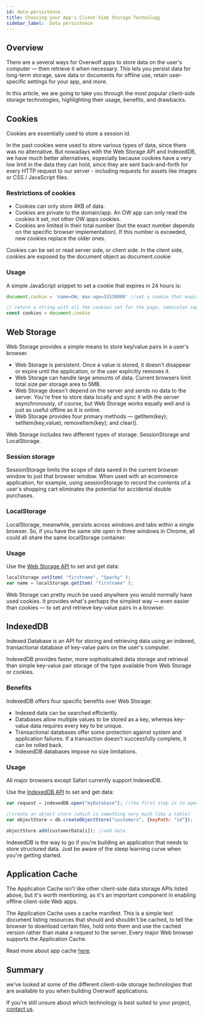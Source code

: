 ```yaml
---
id: data-persistence
title: Choosing your App's Client-Side Storage Technology
sidebar_label:  Data persistence
---
```


## Overview

There are a several ways for Overwolf apps to store data on the user's computer — then retrieve it when necessary. 
This lets you persist data for long-term storage, save data or documents for offline use, retain user-specific settings for your app, and more.

 In this article, we are going to take you through the most popular client-side storage technologies, highlighting their usage, benefits, and drawbacks.

## Cookies

Cookies are essentially used to store a session id.

In the past cookies were used to store various types of data, since there was no alternative. But nowadays with the Web Storage API and IndexedDB, we have much better alternatives, especially because cookies have a very low limit in the data they can hold, since they are sent back-and-forth for every HTTP request to our server - including requests for assets like images or CSS / JavaScript files.

### Restrictions of cookies

* Cookies can only store 4KB of data.
* Cookies are private to the domain/app. An OW app can only read the cookies it set, not other OW apps cookies.
* Cookies are limited in their total number (but the exact number depends on the specific browser implementation). If this number is exceeded, new cookies replace the older ones.

Cookies can be set or read server side, or client side. In the client side, cookies are exposed by the document object as document.cookie

### Usage

A simple JavaScript snippet to set a cookie that expires in 24 hours is:

```js
document.cookie = 'name=OW; max-age=31536000' //set a cookie that expires in 1 year

// return a string with all the cookies set for the page, semicolon separated
const cookies = document.cookie 
```


## Web Storage

Web Storage provides a simple means to store key/value pairs in a user's browser.

* Web Storage is persistent. Once a value is stored, it doesn't disappear or expire until the application, or the user explicitly removes it.
* Web Storage can handle large amounts of data. Current browsers limit total size per storage area to 5MB.
* Web Storage doesn't depend on the server and sends no data to the server. You're free to store data locally and sync it with the server asynchronously, of course, but Web Storage works equally well and is just as useful offline as it is online.
* Web Storage provides four primary methods — getItem(key); setItem(key,value); removeItem(key); and clear().

Web Storage includes two different types of storage: SessionStorage and LocalStorage.

### Session storage

SessionStorage limits the scope of data saved in the current browser window to just that browser window. When used with an ecommerce application, for example, using sessionStorage to record the contents of a user's shopping cart eliminates the potential for accidental double purchases.

### LocalStorage

LocalStorage, meanwhile, persists across windows and tabs within a single browser. So, if you have the same site open in three windows in Chrome, all could all share the same localStorage container.

### Usage

Use the [Web Storage API](http://www.w3.org/TR/2013/REC-webstorage-20130730/) to set and get data:

```js
localStorage.setItem( "firstname", "Sparky" );
var name = localStorage.getItem( "firstname" );
```

Web Storage can pretty much be used anywhere you would normally have used cookies. It provides what's perhaps the simplest way — even easier than cookies — to set and retrieve key-value pairs in a browser.

## IndexedDB

Indexed Database is an API for storing and retrieving data using an indexed, transactional database of key-value pairs on the user's computer. 

IndexedDB provides faster, more sophisticated data storage and retrieval than simple key-value pair storage of the type available from Web Storage or cookies.

### Benefits

IndexedDB offers four specific benefits over Web Storage:

* Indexed data can be searched efficiently.
* Databases allow multiple values to be stored as a key, whereas key-value data requires every key to be unique.
* Transactional databases offer some protection against system and application failures. If a transaction doesn't successfully complete, it can be rolled back.
* IndexedDB databases impose no size limitations.

### Usage

All major browsers except Safari currently support IndexedDB.

Use the [IndexedDB API](http://www.w3.org/TR/IndexedDB/) to set and get data:

```js
var request = indexedDB.open("myDatabase"); //the first step is to open a database

//create an object store (which is something very much like a table)
var objectStore = db.createObjectStore("customers", {keyPath: "id"}); 

objectStore.add(customerData[i]); //add data
```

IndexedDB is the way to go if you're building an application that needs to store structured data. Just be aware of the steep learning curve when you're getting started.

## Application Cache

The Application Cache isn't like other client-side data storage APIs listed above, but it's worth mentioning, as it's an important component in enabling offline client-side Web apps.

The Application Cache uses a cache manifest. This is a simple text document listing resources that should and shouldn't be cached, to tell the browser to download certain files, hold onto them and use the cached version rather than make a request to the server. Every major Web browser supports the Application Cache.

Read more about app cache [here](https://www.html5rocks.com/en/tutorials/appcache/beginner/).

## Summary

we've looked at some of the different client-side storage technologies that are available to you when building Overwolf applications.  

If you're still unsure about which technology is best suited to your project, [contact us](../support/contact-us).

